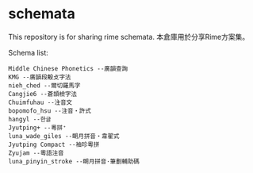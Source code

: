 schemata
========

This repository is for sharing rime schemata.
本倉庫用於分享Rime方案集。

Schema list:

	Middle Chinese Phonetics --廣韻查詢
	KMG --廣韻段毄攴字法
	nieh_ched --爾切羅馬字
	Cangjie6 --蒼頡檢字法
	Chuimfuhau --注音文
	bopomofo_hsu --注音・許式
	hangyl --한글
	Jyutping+ --粵拼⁺
	luna_wade_giles --朙月拼音・韋翟式
	Jyutping Compact --袖珍粵拼
	Zyujam --粵語注音
	luna_pinyin_stroke --朙月拼音·筆劃輔助碼
